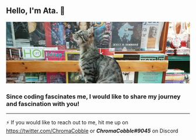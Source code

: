 ## Hello, I'm Ata. 👋
![banner](images/banner.jpg)
### Since coding fascinates me, I would like to share my journey and fascination with you!
---
⚡ If you would like to reach out to me, hit me up on https://twitter.com/ChromaCobble or ***ChromaCobble#9045*** on Discord



<!--
**ChromaCobble/ChromaCobble** is a ✨ _special_ ✨ repository because its `README.md` (this file) appears on your GitHub profile.

Here are some ideas to get you started:

- 🔭 I’m currently working on ...
- 🌱 I’m currently learning ...
- 👯 I’m looking to collaborate on ...
- 🤔 I’m looking for help with ...
- 💬 Ask me about ...
- 📫 How to reach me: ...
- 😄 Pronouns: ...
- ⚡ Fun fact: ...
-->
